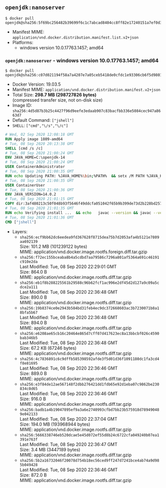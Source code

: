 ## `openjdk:nanoserver`

```console
$ docker pull openjdk@sha256:5f69bc256482b39699f6c1c7abcad8404cc8ff82e17240151a7ef0d3f110c2ce
```

-	Manifest MIME: `application/vnd.docker.distribution.manifest.list.v2+json`
-	Platforms:
	-	windows version 10.0.17763.1457; amd64

### `openjdk:nanoserver` - windows version 10.0.17763.1457; amd64

```console
$ docker pull openjdk@sha256:c07d021194f58a7a4207e7a05ceb5418de0cfdc1e93306cb6f5d98013ca85b11
```

-	Docker Version: 19.03.5
-	Manifest MIME: `application/vnd.docker.distribution.manifest.v2+json`
-	Total Size: **298.7 MB (298727826 bytes)**  
	(compressed transfer size, not on-disk size)
-	Image ID: `sha256:4d5d87b3b25c4427f96d9eefe3edaab907c83bacfbb336e5084cec947a8663d7`
-	Default Command: `["jshell"]`
-	`SHELL`: `["cmd","\/s","\/c"]`

```dockerfile
# Wed, 02 Sep 2020 12:08:18 GMT
RUN Apply image 1809-amd64
# Tue, 08 Sep 2020 20:13:38 GMT
SHELL [cmd /s /c]
# Tue, 08 Sep 2020 21:00:24 GMT
ENV JAVA_HOME=C:\openjdk-14
# Tue, 08 Sep 2020 21:00:24 GMT
USER ContainerAdministrator
# Tue, 08 Sep 2020 21:00:35 GMT
RUN echo Updating PATH: %JAVA_HOME%\bin;%PATH% 	&& setx /M PATH %JAVA_HOME%\bin;%PATH%
# Tue, 08 Sep 2020 21:00:35 GMT
USER ContainerUser
# Tue, 08 Sep 2020 21:00:36 GMT
ENV JAVA_VERSION=14.0.2
# Tue, 08 Sep 2020 21:01:15 GMT
COPY dir:3af480213c50f048b93f5646f49ddcfa051042f65b9b399de73d2b228bd2576f in C:\openjdk-14 
# Tue, 08 Sep 2020 21:01:35 GMT
RUN echo Verifying install ... 	&& echo   javac --version && javac --version 	&& echo   java --version && java --version
# Tue, 08 Sep 2020 21:01:36 GMT
CMD ["jshell"]
```

-	Layers:
	-	`sha256:ecf9bb62dc6eedea9fd367628f8715dea75b7d2053afa4b5121e7809aa692139`  
		Size: 101.2 MB (101239122 bytes)  
		MIME: application/vnd.docker.image.rootfs.foreign.diff.tar.gzip
	-	`sha256:f72ec155bceaba8b4a5cdbd7aa79586c7296a801af5364a691c46191c910e2da`  
		Last Modified: Tue, 08 Sep 2020 22:29:01 GMT  
		Size: 864.0 B  
		MIME: application/vnd.docker.image.rootfs.diff.tar.gzip
	-	`sha256:eb1f8b288225561b29588c96b62fcf1ac996e2df45d2d127a9c09a5cdce2a111`  
		Last Modified: Tue, 08 Sep 2020 22:36:48 GMT  
		Size: 890.0 B  
		MIME: application/vnd.docker.image.rootfs.diff.tar.gzip
	-	`sha256:19b8374ce0e2943b584bd31feb4ec9dc372668603ac3b7230071b8a18bfa5b67`  
		Last Modified: Tue, 08 Sep 2020 22:36:48 GMT  
		Size: 894.0 B  
		MIME: application/vnd.docker.image.rootfs.diff.tar.gzip
	-	`sha256:e6208ae65cb16c20464e865d7cff07d417623ec8a13bbcbf026c4590bab346b5`  
		Last Modified: Tue, 08 Sep 2020 22:36:48 GMT  
		Size: 67.2 KB (67246 bytes)  
		MIME: application/vnd.docker.image.rootfs.diff.tar.gzip
	-	`sha256:4c7836891c6c9dffb585398592afde3f5d01d36f1091180dc1fa3cd4f8e81695`  
		Last Modified: Tue, 08 Sep 2020 22:36:46 GMT  
		Size: 889.0 B  
		MIME: application/vnd.docker.image.rootfs.diff.tar.gzip
	-	`sha256:e3f84de12ae567148f2dbb276421dd1fdb65e92d1eba07c9862be230834c0d65`  
		Last Modified: Tue, 08 Sep 2020 22:36:46 GMT  
		Size: 916.0 B  
		MIME: application/vnd.docker.image.rootfs.diff.tar.gzip
	-	`sha256:badb1a4b19047895ef9a3a6e2740993cfbd7bb23b575918d789490489e042133`  
		Last Modified: Tue, 08 Sep 2020 22:37:04 GMT  
		Size: 194.0 MB (193968944 bytes)  
		MIME: application/vnd.docker.image.rootfs.diff.tar.gzip
	-	`sha256:5666338746eb520dcae5e45d072ef55d8b24c6722cfa049240b07ea1391e763f`  
		Last Modified: Tue, 08 Sep 2020 22:36:47 GMT  
		Size: 3.4 MB (3447189 bytes)  
		MIME: application/vnd.docker.image.rootfs.diff.tar.gzip
	-	`sha256:5b2a16732046f20078d754b18ec56ced9ff247d7241bce4ab74a9d985b049428`  
		Last Modified: Tue, 08 Sep 2020 22:36:46 GMT  
		Size: 872.0 B  
		MIME: application/vnd.docker.image.rootfs.diff.tar.gzip
